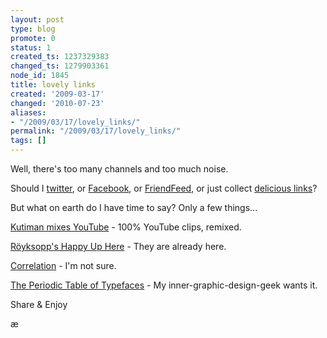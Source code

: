 ```yaml
---
layout: post
type: blog
promote: 0
status: 1
created_ts: 1237329383
changed_ts: 1279903361
node_id: 1845
title: lovely links
created: '2009-03-17'
changed: '2010-07-23'
aliases:
- "/2009/03/17/lovely_links/"
permalink: "/2009/03/17/lovely_links/"
tags: []
---
```

Well, there's too many channels and too much noise.  

Should I [twitter](http://twitter.com/beardedstoat), or [Facebook](http://www.facebook.com/), or [FriendFeed](http://friendfeed.com/anj), or just collect [delicious links](http://delicious.com/beardedstoat)?  

But what on earth do I have time to say? Only a few things...

[Kutiman mixes YouTube](http://thru-you.com/#/videos/) - 100% YouTube clips, remixed.

[Röyksopp's Happy Up Here](http://www.offworld.com/2009/02/earth-invaders-royksopps-happy.html) - They are already here.

[Correlation](http://xkcd.com/552/) - I'm not sure.

[The Periodic Table of Typefaces](http://i.gizmodo.com/5169466/the-periodic-table-of-typefaces) - My inner-graphic-design-geek wants it.

Share & Enjoy

æ
